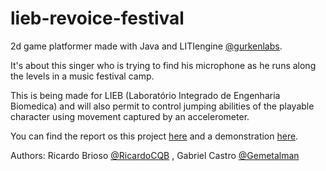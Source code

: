 # lieb-revoice-festival

2d game platformer made with Java and LITIengine [@gurkenlabs](https://github.com/gurkenlabs).

It's about this singer who is trying to find his microphone as he runs along the levels in a music festival camp.

This is being made for LIEB  (Laboratório Integrado de Engenharia Biomedica) and will also permit to control jumping abilities of the playable character using movement captured by an accelerometer.

You can find the report os this project [here](https://github.com/RicardoCQB/lieb-revoice-festival/blob/master/LIEB_G9_RBrioso_GCastro.pdf) and a demonstration [here](https://www.youtube.com/watch?v=neHRuWnJv00).

Authors: Ricardo Brioso [@RicardoCQB](https://github.com/RicardoCQB) , Gabriel Castro [@Gemetalman](https://github.com/Gemetalman)
